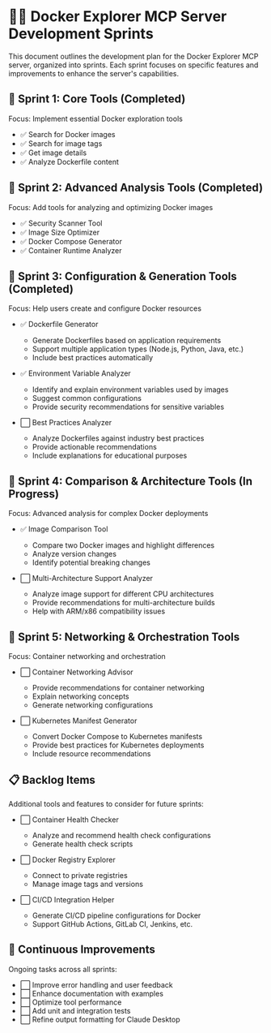 # 🏃‍♂️ Docker Explorer MCP Server Development Sprints

This document outlines the development plan for the Docker Explorer MCP server, organized into sprints. Each sprint focuses on specific features and improvements to enhance the server's capabilities.

## 🏁 Sprint 1: Core Tools (Completed)

Focus: Implement essential Docker exploration tools

- ✅ Search for Docker images
- ✅ Search for image tags
- ✅ Get image details
- ✅ Analyze Dockerfile content

## 🏁 Sprint 2: Advanced Analysis Tools (Completed)

Focus: Add tools for analyzing and optimizing Docker images

- ✅ Security Scanner Tool
- ✅ Image Size Optimizer
- ✅ Docker Compose Generator
- ✅ Container Runtime Analyzer

## 🚀 Sprint 3: Configuration & Generation Tools (Completed)

Focus: Help users create and configure Docker resources

- ✅ Dockerfile Generator
  - Generate Dockerfiles based on application requirements
  - Support multiple application types (Node.js, Python, Java, etc.)
  - Include best practices automatically

- ✅ Environment Variable Analyzer
  - Identify and explain environment variables used by images
  - Suggest common configurations
  - Provide security recommendations for sensitive variables

- ⬜ Best Practices Analyzer
  - Analyze Dockerfiles against industry best practices
  - Provide actionable recommendations
  - Include explanations for educational purposes

## 🚀 Sprint 4: Comparison & Architecture Tools (In Progress)

Focus: Advanced analysis for complex Docker deployments

- ✅ Image Comparison Tool
  - Compare two Docker images and highlight differences
  - Analyze version changes
  - Identify potential breaking changes

- ⬜ Multi-Architecture Support Analyzer
  - Analyze image support for different CPU architectures
  - Provide recommendations for multi-architecture builds
  - Help with ARM/x86 compatibility issues

## 🚀 Sprint 5: Networking & Orchestration Tools

Focus: Container networking and orchestration

- ⬜ Container Networking Advisor
  - Provide recommendations for container networking
  - Explain networking concepts
  - Generate networking configurations

- ⬜ Kubernetes Manifest Generator
  - Convert Docker Compose to Kubernetes manifests
  - Provide best practices for Kubernetes deployments
  - Include resource recommendations

## 📋 Backlog Items

Additional tools and features to consider for future sprints:

- ⬜ Container Health Checker
  - Analyze and recommend health check configurations
  - Generate health check scripts

- ⬜ Docker Registry Explorer
  - Connect to private registries
  - Manage image tags and versions

- ⬜ CI/CD Integration Helper
  - Generate CI/CD pipeline configurations for Docker
  - Support GitHub Actions, GitLab CI, Jenkins, etc.

## 🔄 Continuous Improvements

Ongoing tasks across all sprints:

- ⬜ Improve error handling and user feedback
- ⬜ Enhance documentation with examples
- ⬜ Optimize tool performance
- ⬜ Add unit and integration tests
- ⬜ Refine output formatting for Claude Desktop
